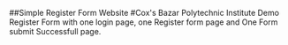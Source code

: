 ##Simple Register Form Website
#Cox's Bazar Polytechnic Institute Demo Register Form with one login page, one Register form page and One Form submit Successfull page.
